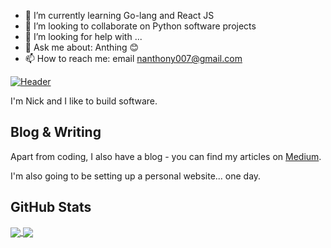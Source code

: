 
- 🌱 I’m currently learning Go-lang and React JS
- 👯 I’m looking to collaborate on Python software projects
- 🤔 I’m looking for help with ...
- 💬 Ask me about: Anthing 😊
- 📫 How to reach me: email nanthony007@gmail.com

[![Header](https://raw.githubusercontent.com/MartinHeinz/MartinHeinz/master/readme_header.png "Header")](https://martinheinz.dev/)

I'm Nick and I like to build software.

## Blog & Writing

Apart from coding, I also have a blog - you can find my articles on [Medium](https://medium.com/@nanthony007).

I'm also going to be setting up a personal website... one day.

## GitHub Stats

<a href="https://github.com/nanthony007/nanthony007">
  <img align="center" src="https://github-readme-stats.vercel.app/api/top-langs/?username=nanthony007&title_color=ffffff&text_color=c9cacc&icon_color=2bbc8a&bg_color=1d1f21" />
  <img align="center" src="https://github-readme-stats.vercel.app/api?username=nanthony007&show_icons=true&line_height=27&count_private=true&title_color=ffffff&text_color=c9cacc&icon_color=2bbc8a&bg_color=1d1f21"/>
</a> 
